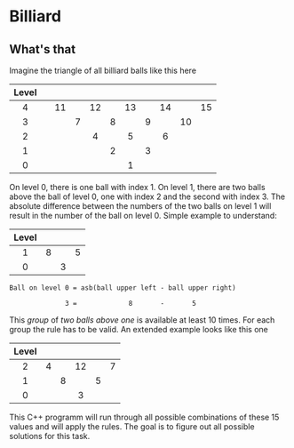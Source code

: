 # Billiard #

## What's that ##

Imagine the triangle of all billiard balls like this here

| Level |       |       |       |       |       |       |       |       |       |       | 
| :---: | :---: | :---: | :---: | :---: | :---: | :---: | :---: | :---: | :---: | :---: | 
|     4 |       |    11 |       |    12 |       |    13 |       |    14 |       |    15 | 
|     3 |       |       |     7 |       |     8 |       |     9 |       |    10 |       | 
|     2 |       |       |       |     4 |       |     5 |       |     6 |       |       | 
|     1 |       |       |       |       |     2 |       |     3 |       |       |       | 
|     0 |       |       |       |       |       |     1 |       |       |       |       | 

On level 0, there is one ball with index 1. On level 1, there are two balls above the ball of level 0, one with index 2 and the second with index 3. The absolute difference between the numbers of the two balls on level 1 will result in the number of the ball on level 0. Simple example to understand:

| Level |       |       |       |
| :---: | :---: | :---: | :---: |
|     1 |     8 |       |     5 |
|     0 |       |     3 |       |

```
Ball on level 0 = asb(ball upper left - ball upper right)

              3 =             8       -       5
```

This *group* of *two balls above one* is available at least 10 times. For each group the rule has to be valid. An extended example looks like this one

| Level |       |       |       |       |       | 
| :---: | :---: | :---: | :---: | :---: | :---: | 
|     2 |     4 |       |    12 |       |     7 | 
|     1 |       |     8 |       |     5 |       | 
|     0 |       |       |     3 |       |       |

This C++ programm will run through all possible combinations of these 15 values and will apply the rules. The goal is to figure out all possible solutions for this task.